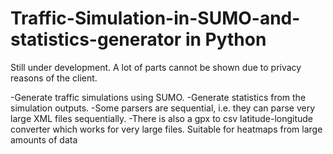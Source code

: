 # Traffic-Simulation-in-SUMO-and-statistics-generator in Python
Still under development. A lot of parts cannot be shown due to privacy reasons of the client.


-Generate traffic simulations using SUMO. 
-Generate statistics from the simulation outputs. 
-Some parsers are sequential, i.e. they can parse very large XML files sequentially.
-There is also a gpx to csv latitude-longitude converter which works for very large files. Suitable for heatmaps from large amounts of data
